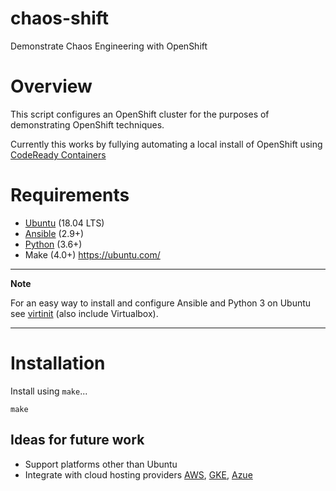 # chaos-shift
Demonstrate Chaos Engineering with OpenShift

# Overview
This script configures an OpenShift cluster for the purposes of demonstrating OpenShift techniques.

Currently this works by fullying automating a local install of OpenShift using [CodeReady Containers][crc]


# Requirements
 * [Ubuntu][ubuntu] (18.04 LTS)
 * [Ansible][ansible] (2.9+)
 * [Python][python] (3.6+)
 * Make (4.0+)
https://ubuntu.com/
---
**Note**

For an easy way to install and configure Ansible and Python 3 on Ubuntu see [virtinit] (also include Virtualbox).

---

# Installation

Install using `make`...

    make

## Ideas for future work
* Support platforms other than Ubuntu
* Integrate with cloud hosting providers [AWS][aws], [GKE][gke], [Azue][azure]

[ansible]: https://www.ansible.com/
[aws]: https://aws.amazon.com/
[azure]: https://azure.microsoft.com/
[crc]: https://github.com/code-ready/crc
[gke]: https://cloud.google.com/kubernetes-engine
[python]: https://www.python.org/
[ubuntu]: https://ubuntu.com/
[virtinit]: https://github.com/danielbrownridge/virtinit
